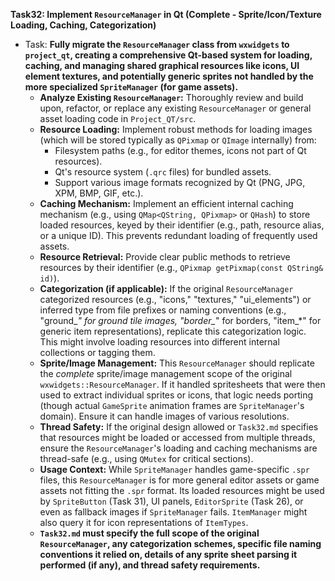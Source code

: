 **Task32: Implement `ResourceManager` in Qt (Complete - Sprite/Icon/Texture Loading, Caching, Categorization)**
- Task: **Fully migrate the `ResourceManager` class from `wxwidgets` to `project_qt`, creating a comprehensive Qt-based system for loading, caching, and managing shared graphical resources like icons, UI element textures, and potentially generic sprites not handled by the more specialized `SpriteManager` (for game assets).**
    - **Analyze Existing `ResourceManager`:** Thoroughly review and build upon, refactor, or replace any existing `ResourceManager` or general asset loading code in `Project_QT/src`.
    - **Resource Loading:** Implement robust methods for loading images (which will be stored typically as `QPixmap` or `QImage` internally) from:
        -   Filesystem paths (e.g., for editor themes, icons not part of Qt resources).
        -   Qt's resource system (`.qrc` files) for bundled assets.
        -   Support various image formats recognized by Qt (PNG, JPG, XPM, BMP, GIF, etc.).
    - **Caching Mechanism:** Implement an efficient internal caching mechanism (e.g., using `QMap<QString, QPixmap>` or `QHash`) to store loaded resources, keyed by their identifier (e.g., path, resource alias, or a unique ID). This prevents redundant loading of frequently used assets.
    - **Resource Retrieval:** Provide clear public methods to retrieve resources by their identifier (e.g., `QPixmap getPixmap(const QString& id)`).
    - **Categorization (if applicable):** If the original `ResourceManager` categorized resources (e.g., "icons," "textures," "ui_elements") or inferred type from file prefixes or naming conventions (e.g., "ground_*" for ground tile images, "border_*" for borders, "item_*" for generic item representations), replicate this categorization logic. This might involve loading resources into different internal collections or tagging them.
    - **Sprite/Image Management:** This `ResourceManager` should replicate the *complete* sprite/image management scope of the original `wxwidgets::ResourceManager`. If it handled spritesheets that were then used to extract individual sprites or icons, that logic needs porting (though actual `GameSprite` animation frames are `SpriteManager`'s domain). Ensure it can handle images of various resolutions.
    - **Thread Safety:** If the original design allowed or `Task32.md` specifies that resources might be loaded or accessed from multiple threads, ensure the `ResourceManager`'s loading and caching mechanisms are thread-safe (e.g., using `QMutex` for critical sections).
    - **Usage Context:** While `SpriteManager` handles game-specific `.spr` files, this `ResourceManager` is for more general editor assets or game assets not fitting the `.spr` format. Its loaded resources might be used by `SpriteButton` (Task 31), UI panels, `EditorSprite` (Task 26), or even as fallback images if `SpriteManager` fails. `ItemManager` might also query it for icon representations of `ItemTypes`.
    - **`Task32.md` must specify the full scope of the original `ResourceManager`, any categorization schemes, specific file naming conventions it relied on, details of any sprite sheet parsing it performed (if any), and thread safety requirements.**
